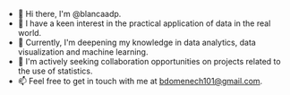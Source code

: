- 👋 Hi there, I'm @blancaadp.
- 👀 I have a keen interest in the practical application of data in the real world.
- 🌱 Currently, I'm deepening my knowledge in data analytics, data visualization and machine learning.
- 💞️ I'm actively seeking collaboration opportunities on projects related to the use of statistics.
- 📫 Feel free to get in touch with me at bdomenech101@gmail.com.


<!---
blancaadp/blancaadp is a ✨ special ✨ repository because its `README.md` (this file) appears on your GitHub profile.
You can click the Preview link to take a look at your changes.
--->
